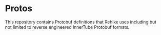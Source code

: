 # Protos

This repository contains Protobuf definitions that Rehike uses including but not limited to reverse engineered InnerTube Protobuf formats.